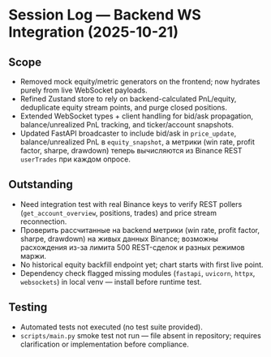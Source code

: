 # Session Log — Backend WS Integration (2025-10-21)

## Scope
- Removed mock equity/metric generators on the frontend; now hydrates purely from live WebSocket payloads.
- Refined Zustand store to rely on backend-calculated PnL/equity, deduplicate equity stream points, and purge closed positions.
- Extended WebSocket types + client handling for bid/ask propagation, balance/unrealized PnL tracking, and ticker/account snapshots.
- Updated FastAPI broadcaster to include bid/ask in `price_update`, balance/unrealized PnL в `equity_snapshot`, а метрики (win rate, profit factor, sharpe, drawdown) теперь вычисляются из Binance REST `userTrades` при каждом опросе.

## Outstanding
- Need integration test with real Binance keys to verify REST pollers (`get_account_overview`, positions, trades) and price stream reconnection.
- Проверить рассчитанные на backend метрики (win rate, profit factor, sharpe, drawdown) на живых данных Binance; возможны расхождения из-за лимита 500 REST-сделок и разных режимов маржи.
- No historical equity backfill endpoint yet; chart starts with first live point.
- Dependency check flagged missing modules (`fastapi`, `uvicorn`, `httpx`, `websockets`) in local venv — install before runtime test.

## Testing
- Automated tests not executed (no test suite provided).
- `scripts/main.py` smoke test not run — file absent in repository; requires clarification or implementation before compliance.
